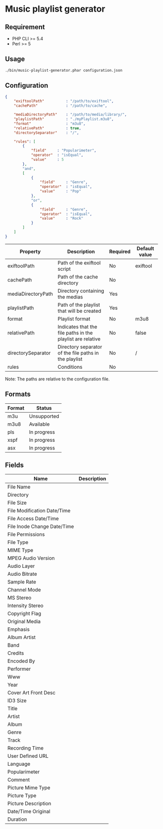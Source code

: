 Music playlist generator
========================

Requirement
-----------

* PHP CLI >= 5.4
* Perl >= 5


Usage
-----
```bash
./bin/music-playlist-generator.phar configuration.json
```

Configuration
-------------
```json
{
    "exiftoolPath"          : "/path/to/exiftool",
    "cachePath"             : "/path/to/cache",

    "mediaDirectoryPath"    : "/path/to/media/library/",
    "playlistPath"          : "./myPlaylist.m3u8",
    "format"                : "m3u8",
    "relativePath"          : true,
    "directorySeparator"    : "/",

    "rules": [
        {
            "field"     : "Popularimeter",
            "operator"  : "isEqual",
            "value"     : 5
        },
        "and",
        [
            {
                "field"     : "Genre",
                "operator"  : "isEqual",
                "value"     : "Pop"
            },
            "or",
            {
                "field"     : "Genre",
                "operator"  : "isEqual",
                "value"     : "Rock"
            }
        ]
    ]
}
```

| Property | Description | Required | Default value |
| -------- | ----------- | -------- | ------------- |
| exiftoolPath | Path of the exiftool script | No | exiftool |
| cachePath | Path of the cache directory | No | |
| mediaDirectoryPath | Directory containing the medias | Yes | |
| playlistPath | Path of the playlist that will be created | Yes | |
| format | Playlist format | No | m3u8 |
| relativePath | Indicates that the file paths in the playlist are relative | No | false |
| directorySeparator | Directory separator of the file paths in the playlist | No | / |
| rules | Conditions | No | |

Note: The paths are relative to the configuration file.


Formats
-------

| Format | Status      |
| ------ | ----------- |
| m3u    | Unsupported |
| m3u8   | Available   |
| pls    | In progress |
| xspf   | In progress |
| asx    | In progress |


Fields
------

| Name                            | Description                   |
| ------------------------------- | ----------------------------- |
| File Name                       | |
| Directory                       | |
| File Size                       | |
| File Modification Date/Time     | |
| File Access Date/Time           | |
| File Inode Change Date/Time     | |
| File Permissions                | |
| File Type                       | |
| MIME Type                       | |
| MPEG Audio Version              | |
| Audio Layer                     | |
| Audio Bitrate                   | |
| Sample Rate                     | |
| Channel Mode                    | |
| MS Stereo                       | |
| Intensity Stereo                | |
| Copyright Flag                  | |
| Original Media                  | |
| Emphasis                        | |
| Album Artist                    | |
| Band                            | |
| Credits                         | |
| Encoded By                      | |
| Performer                       | |
| Www                             | |
| Year                            | |
| Cover Art Front Desc            | |
| ID3 Size                        | |
| Title                           | |
| Artist                          | |
| Album                           | |
| Genre                           | |
| Track                           | |
| Recording Time                  | |
| User Defined URL                | |
| Language                        | |
| Popularimeter                   | |
| Comment                         | |
| Picture Mime Type               | |
| Picture Type                    | |
| Picture Description             | |
| Date/Time Original              | |
| Duration                        | |


